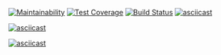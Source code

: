 [![Maintainability](https://api.codeclimate.com/v1/badges/2397c5ab0318ec7d8905/maintainability)](https://codeclimate.com/github/vinogrartati/php-project-lvl1/maintainability) [![Test Coverage](https://api.codeclimate.com/v1/badges/2397c5ab0318ec7d8905/test_coverage)](https://codeclimate.com/github/vinogrartati/php-project-lvl1/test_coverage) [![Build Status](https://travis-ci.org/vinogrartati/php-project-lvl1.svg?branch=master)](https://travis-ci.org/vinogrartati/php-project-lvl1)
[![asciicast](https://asciinema.org/a/269767.png)](https://asciinema.org/a/269767)

[![asciicast](https://asciinema.org/a/269769.png)](https://asciinema.org/a/269769)

[![asciicast](https://asciinema.org/a/270392.png)](https://asciinema.org/a/270392)
